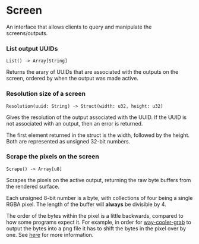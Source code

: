 # Screen
An interface that allows clients to query and manipulate the screens/outputs.

### List output UUIDs
`List() -> Array[String]`

Returns the arary of UUIDs that are associated with the outputs on the screen, ordered by when the output was made active.

### Resolution size of a screen
`Resolution(uuid: String) -> Struct(width: u32, height: u32)`

Gives the resolution of the output associated with the UUID. If the UUID is not associated with an output, then an error is returned.

The first element returned in the struct is the width, followed by the height. Both are represented as unsigned 32-bit numbers.

### Scrape the pixels on the screen
`Scrape() -> Array[u8]`

Scrapes the pixels on the active output, returning the raw byte buffers from the rendered surface.

Each unsigned 8-bit number is a byte, with collections of four being a single RGBA pixel. The length of the buffer will **always** be divisible by 4.

The order of the bytes within the pixel is a little backwards, compared to how some programs expect it. For example, in order for [way-cooler-grab](https://github.com/way-cooler/way-cooler-grab) to output the bytes into a png file it has to shift the bytes in the pixel over by one. See [here](https://github.com/way-cooler/way-cooler-grab/blob/master/src/main.rs#L116) for more information.
